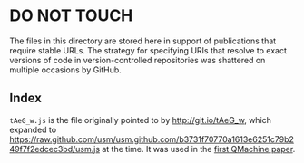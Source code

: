 DO NOT TOUCH
============

The files in this directory are stored here in support of publications that
require stable URLs. The strategy for specifying URIs that resolve to exact
versions of code in version-controlled repositories was shattered on multiple
occasions by GitHub.


Index
-----

`tAeG_w.js` is the file originally pointed to by http://git.io/tAeG_w, which
expanded to https://raw.github.com/usm/usm.github.com/b3731f70770a1613e6251c79b249f7f2edcec3bd/usm.js at the time. It was used in the
[first QMachine paper](http://www.biomedcentral.com/1471-2105/15/176).


